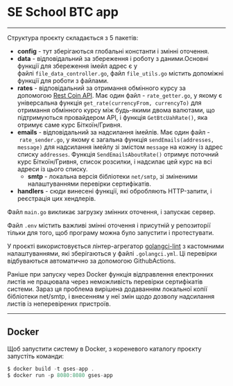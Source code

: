 # **SE School BTC app**

---

Структура проєкту складається з 5 пакетів:

- **config** - тут зберігаються глобальні константи і змінні оточення.
- **data** - відповідальний за збереження і роботу з даними.Основні функції для збереження імейл адрес є у файлі `file_data_controller.go`, файл `file_utils.go` містить допоміжні функції для роботи з файлами.
- **rates** - відповідальний за отримання обмінного курсу за допомогою [Rest Coin API](https://www.coinapi.io/). Має один файл - `rate_getter.go`, у якому є універсальна функція `get_rate(currencyFrom, currencyTo)` для отримання обмінного курсу між будь-якими двома валютами, що підтримуються провайдером API, і функція `GetBtcUahRate()`, яка отримує саме курс Біткоїн/Гривня.
- **emails** - відповідальний за надсилання імейлів. Має один файл - `rate_sender.go`, у якому є загальна функція `sendEmails(addresses, message)` для надсилання імейлу зі змістом `message` на кожну із адрес списку `addresses`. Функція `SendEmailsAboutRate()` отримує поточний курс Біткоїн/Гривня, список розсилки, і надсилає цей курс на всі адреси із цього списку.
    - **smtp** - локальна версія бібліотеки `net/smtp`, зі зміненими налаштуваннями перевірки сертифікатів.
- **handlers** - сюди винесені функції, які обробляють HTTP-запити, і реєстрація цих хендлерів.

Файл `main.go` викликає загрузку змінних оточення, і запускає сервер.

Файл `.env` містить важливі змінні оточення і присутній у репозиторії тільки для того, щоб програму можна було запустити і протестувати.

У проєкті використовується лінтер-агрегатор [golangci-lint](https://github.com/golangci/golangci-lint) з кастомними налаштуваннями, які зберігаються у файлі `.golangci.yml`. Ці перевірки відбуваються автоматично за допомогою GithubActions.

Раніше при запуску через Docker функція відправлення електронних листів не працювала через неможливість перевірки сертифікатів системи. Зараз ця проблема вирішена додаванням локальної копії бібліотеки net/smtp, і внесенням у неї змін щодо дозволу надсилання листів із неперевірених пристроїв.

---

## **Docker**

Щоб запустити систему в Docker, з кореневого каталогу проєкту запустіть команди:

```go
$ docker build -t gses-app .
$ docker run -p 8080:8080 gses-app
```